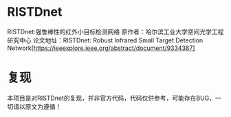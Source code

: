 # RISTDnet
RISTDnet:强鲁棒性的红外小目标检测网络
原作者：哈尔滨工业大学空间光学工程研究中心
论文地址：RISTDnet: Robust Infrared Small Target Detection Network[https://ieeexplore.ieee.org/abstract/document/9334387]

# 复现
本项目是对RISTDnet的复现，并非官方代码，代码仅供参考，可能存在BUG，一切请以原文为遵循！
